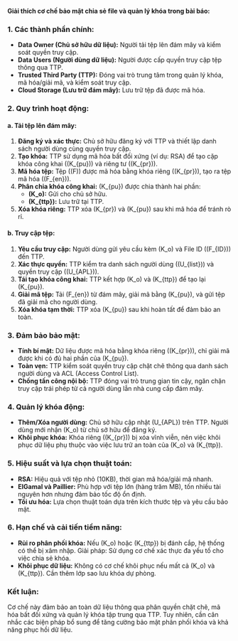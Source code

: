 **Giải thích cơ chế bảo mật chia sẻ file và quản lý khóa trong bài báo:**

### 1. **Các thành phần chính:**
- **Data Owner (Chủ sở hữu dữ liệu):** Người tải tệp lên đám mây và kiểm soát quyền truy cập.
- **Data Users (Người dùng dữ liệu):** Người được cấp quyền truy cập tệp thông qua TTP.
- **Trusted Third Party (TTP):** Đóng vai trò trung tâm trong quản lý khóa, mã hóa/giải mã, và kiểm soát truy cập.
- **Cloud Storage (Lưu trữ đám mây):** Lưu trữ tệp đã được mã hóa.

### 2. **Quy trình hoạt động:**
#### a. **Tải tệp lên đám mây:**
1. **Đăng ký và xác thực:** Chủ sở hữu đăng ký với TTP và thiết lập danh sách người dùng cùng quyền truy cập.
2. **Tạo khóa:** TTP sử dụng mã hóa bất đối xứng (ví dụ: RSA) để tạo cặp khóa công khai (\(K_{pu}\)) và riêng tư (\(K_{pr}\)).
3. **Mã hóa tệp:** Tệp (\(F\)) được mã hóa bằng khóa riêng (\(K_{pr}\)), tạo ra tệp mã hóa (\(F_{en}\)).
4. **Phân chia khóa công khai:** \(K_{pu}\) được chia thành hai phần:
   - **\(K_o\):** Gửi cho chủ sở hữu.
   - **\(K_{ttp}\):** Lưu trữ tại TTP.
5. **Xóa khóa riêng:** TTP xóa \(K_{pr}\) và \(K_{pu}\) sau khi mã hóa để tránh rò rỉ.

#### b. **Truy cập tệp:**
1. **Yêu cầu truy cập:** Người dùng gửi yêu cầu kèm \(K_o\) và File ID (\(F_{ID}\)) đến TTP.
2. **Xác thực quyền:** TTP kiểm tra danh sách người dùng (\(U_{list}\)) và quyền truy cập (\(U_{APL}\)).
3. **Tái tạo khóa công khai:** TTP kết hợp \(K_o\) và \(K_{ttp}\) để tạo lại \(K_{pu}\).
4. **Giải mã tệp:** Tải \(F_{en}\) từ đám mây, giải mã bằng \(K_{pu}\), và gửi tệp đã giải mã cho người dùng.
5. **Xóa khóa tạm thời:** TTP xóa \(K_{pu}\) sau khi hoàn tất để đảm bảo an toàn.

### 3. **Đảm bảo bảo mật:**
- **Tính bí mật:** Dữ liệu được mã hóa bằng khóa riêng (\(K_{pr}\)), chỉ giải mã được khi có đủ hai phần của \(K_{pu}\).
- **Toàn vẹn:** TTP kiểm soát quyền truy cập chặt chẽ thông qua danh sách người dùng và ACL (Access Control List).
- **Chống tấn công nội bộ:** TTP đóng vai trò trung gian tin cậy, ngăn chặn truy cập trái phép từ cả người dùng lẫn nhà cung cấp đám mây.

### 4. **Quản lý khóa động:**
- **Thêm/Xóa người dùng:** Chủ sở hữu cập nhật \(U_{APL}\) trên TTP. Người dùng mới nhận \(K_o\) từ chủ sở hữu để đăng ký.
- **Khôi phục khóa:** Khóa riêng (\(K_{pr}\)) bị xóa vĩnh viễn, nên việc khôi phục dữ liệu phụ thuộc vào việc lưu trữ an toàn của \(K_o\) và \(K_{ttp}\).

### 5. **Hiệu suất và lựa chọn thuật toán:**
- **RSA:** Hiệu quả với tệp nhỏ (10KB), thời gian mã hóa/giải mã nhanh.
- **ElGamal và Paillier:** Phù hợp với tệp lớn (hàng trăm MB), tốn nhiều tài nguyên hơn nhưng đảm bảo tốc độ ổn định.
- **Tối ưu hóa:** Lựa chọn thuật toán dựa trên kích thước tệp và yêu cầu bảo mật.

### 6. **Hạn chế và cải tiến tiềm năng:**
- **Rủi ro phân phối khóa:** Nếu \(K_o\) hoặc \(K_{ttp}\) bị đánh cắp, hệ thống có thể bị xâm nhập. Giải pháp: Sử dụng cơ chế xác thực đa yếu tố cho việc chia sẻ khóa.
- **Khôi phục dữ liệu:** Không có cơ chế khôi phục nếu mất cả \(K_o\) và \(K_{ttp}\). Cần thêm lớp sao lưu khóa dự phòng.

### Kết luận:
Cơ chế này đảm bảo an toàn dữ liệu thông qua phân quyền chặt chẽ, mã hóa bất đối xứng và quản lý khóa tập trung qua TTP. Tuy nhiên, cần cân nhắc các biện pháp bổ sung để tăng cường bảo mật phân phối khóa và khả năng phục hồi dữ liệu.
